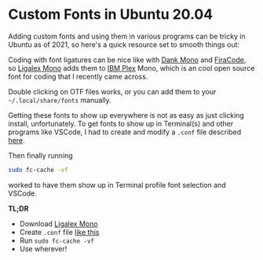# Custom Fonts in Ubuntu 20.04

Adding custom fonts and using them in various programs can be tricky in Ubuntu as of 2021, so here's a quick resource set to smooth things out:

Coding with font ligatures can be nice like with [Dank Mono](https://scottw.com/blog/dank-mono/) and [FiraCode](https://github.com/tonsky/FiraCode), so [Ligalex Mono](https://github.com/ToxicFrog/Ligaturizer/releases) adds them to [IBM Plex](https://github.com/IBM/plex/releases) Mono, which is an cool open source font for coding that I recently came across.

Double clicking on OTF files works, or you can add them to your `~/.local/share/fonts` manually.

Getting these fonts to show up everywhere is not as easy as just clicking install, unfortunately. 
To get fonts to show up in Terminal(s) and other programs like VSCode, I had to create and modify a `.conf` file described [here](https://github.com/tonsky/FiraCode/issues/840#issuecomment-531471498).

Then finally running

```bash
sudo fc-cache -vf
```

worked to have them show up in Terminal profile font selection and VSCode.

**TL;DR**

* Download [Ligalex Mono](https://github.com/ToxicFrog/Ligaturizer/releases)
* Create `.conf` file [like this](https://github.com/tonsky/FiraCode/issues/840#issuecomment-531471498)
* Run `sudo fc-cache -vf`
* Use wherever!
